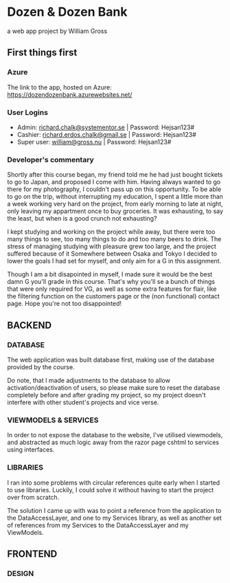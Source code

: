 # Dozen & Dozen Bank
  a web app project by William Gross

## First things first
 ### Azure
The link to the app, hosted on Azure: https://dozendozenbank.azurewebsites.net/

 ### User Logins
- Admin: richard.chalk@systementor.se | Password: Hejsan123#
- Cashier: richard.erdos.chalk@gmail.se | Password: Hejsan123#
- Super user: william@gross.nu | Password: Hejsan123#

 ### Developer's commentary
 Shortly after this course began, my friend told me he had just bought tickets to go to Japan, and proposed I come with him. Having always wanted to go there for my photography, I couldn't pass up on this opportunity.
 To be able to go on the trip, without interrupting my education, I spent a little more than a week working very hard on the project, from early morning to late at night, only leaving my appartment once to buy groceries.
 It was exhausting, to say the least, but when is a good crunch not exhausting?

 I kept studying and working on the project while away, but there were too many things to see, too many things to do and too many beers to drink. The stress of managing studying with pleasure grew too large, and the project suffered because of it
 Somewhere between Osaka and Tokyo I decided to lower the goals I had set for myself, and only aim for a G in this assignment.
 
 Though I am a bit disapointed in myself, I made sure it would be the best damn G you'll grade in this course. That's why you'll se a bunch of things that were only required for VG, as well as some extra features for flair, like the filtering function on the customers page or the (non functional) contact page. Hope you're not too disappointed!

 ## BACKEND

### DATABASE
The web application was built database first, making use of the database provided by the course.

Do note, that I made adjustments to the database to allow activation/deactivation of users, so please make sure to reset the database completely before and after grading my project, so my project doesn't interfere with other student's projects and vice verse.

### VIEWMODELS & SERVICES
In order to not expose the database to the website, I've utilised viewmodels, and abstracted as much logic away from the razor page cshtml to services using interfaces.

### LIBRARIES
I ran into some problems with circular references quite early when I started to use libraries. Luckily, I could solve it without having to start the project over from scratch.

The solution I came up with was to point a reference from the application to the DataAccessLayer, and one to my Services library, as well as another set of references from my Services to the DataAccessLayer and my ViewModels.

## FRONTEND

### DESIGN
